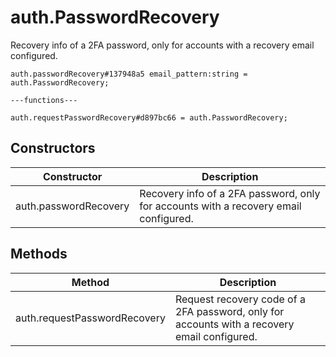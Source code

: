 # auth.PasswordRecovery
Recovery info of a 2FA password, only for accounts with a recovery email configured.

```
auth.passwordRecovery#137948a5 email_pattern:string = auth.PasswordRecovery;

---functions---

auth.requestPasswordRecovery#d897bc66 = auth.PasswordRecovery;
```

## Constructors
| Constructor | Description |
| ---- | ----------- |
| auth.passwordRecovery | Recovery info of a 2FA password, only for accounts with a recovery email configured. |


## Methods
| Method | Description |
| ---- | ----------- |
| auth.requestPasswordRecovery | Request recovery code of a 2FA password, only for accounts with a recovery email configured. |


